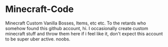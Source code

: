 # Minecraft-Code
Minecraft Custom Vanilla Bosses, Items, etc etc.
To the retards who somehow found this github account, hi. I occasionally create custom minecraft stuff and throw them here if i feel like it, don't expect this account to be super uber active. noobs.
